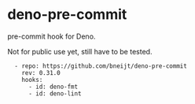 # deno-pre-commit

pre-commit hook for Deno.

Not for public use yet, still have to be tested.

```
  - repo: https://github.com/bneijt/deno-pre-commit
    rev: 0.31.0
    hooks:
      - id: deno-fmt
      - id: deno-lint
```
